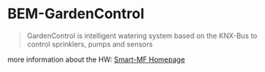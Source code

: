 # BEM-GardenControl

> GardenControl is intelligent watering system based on the KNX-Bus to control sprinklers, pumps and sensors



more information about the HW: [Smart-MF Homepage](https://www.smart-mf.de/)